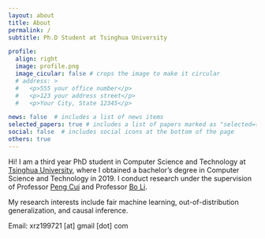 ```yaml
---
layout: about
title: About
permalink: /
subtitle: Ph.D Student at Tsinghua University

profile:
  align: right
  image: profile.png
  image_cicular: false # crops the image to make it circular
  # address: >
  #   <p>555 your office number</p>
  #   <p>123 your address street</p>
  #   <p>Your City, State 12345</p>

news: false  # includes a list of news items
selected_papers: true # includes a list of papers marked as "selected={true}"
social: false  # includes social icons at the bottom of the page
others: true
---
```


Hi! I am a third year PhD student in Computer Science and Technology at [Tsinghua University](https://www.tsinghua.edu.cn/en/), where I obtained a bachelor’s degree in Computer Science and Technology in 2019. I conduct research under the supervision of Professor [Peng Cui](http://cuip.thumedialab.com/) and Professor [Bo Li](http://www.sem.tsinghua.edu.cn/en/libo).

My research interests include fair machine learning, out-of-distribution generalization, and causal inference.

Email: xrz199721 [at] gmail [dot] com